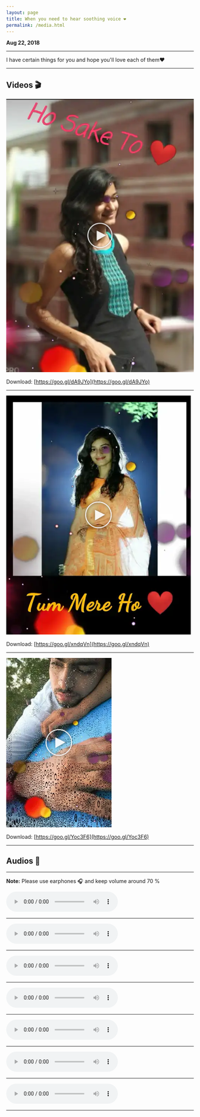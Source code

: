 ```yaml
---
layout: page
title: When you need to hear soothing voice ❤
permalink: /media.html
--- 
```


**Aug 22, 2018**

---

I have certain things for you and hope you'll love each of them❤ 


---

## Videos 🎬


[![Click to Play](../uploads/user/video.jpg)](../uploads/music/chamki.mp4)

Download: [https://goo.gl/dA9JYo](https://goo.gl/dA9JYo)

---

[![Click to Play](../uploads/user/video1.jpg)](../uploads/music/chamki1.mp4)

Download: [https://goo.gl/xndqVn](https://goo.gl/xndqVn)

---

[![Click to Play](../uploads/user/video4.jpg)](../uploads/music/chamki4.mp4)

Download: [https://goo.gl/Yoc3F6](https://goo.gl/Yoc3F6)


---

## Audios 🎤

---

**Note:** Please use earphones 🎧 and keep volume around 70 %



<audio controls>
  <source src="../uploads/music/audio2.mp3" type="audio/mpeg">
  
Your browser does not support the `audio` element. Here is download <a href="../uploads/music/audio2.mp3">link to the audio</a> instead. 

</audio>

---

<audio controls>
  <source src="../uploads/music/mujhe-yaad-hai.mp3" type="audio/mpeg">
  
Your browser does not support the `audio` element. Here is download <a href="../uploads/music/mujhe-yaad-hai.mp3">link to the audio</a> instead. 

</audio>

---

<audio controls>
  <source src="../uploads/music/audio3.mp3" type="audio/mpeg">
  
Your browser does not support the `audio` element. Here is download <a href="../uploads/music/audio3.mp3">link to the audio</a> instead. 

</audio>

---
<audio controls>
  <source src="../uploads/music/gusse-nal.mp3" type="audio/mpeg">
  
Your browser does not support the `audio` element. Here is download <a href="../uploads/music/gusse-nal.mp3">link to the audio</a> instead. 

</audio>

---
<audio controls>
  <source src="../uploads/music/audio4.mp3" type="audio/mpeg">
  
Your browser does not support the `audio` element. Here is download <a href="../uploads/music/audio4.mp3">link to the audio</a> instead. 

</audio>

---

<audio controls>
  <source src="../uploads/music/koshish-main-kr-MP3MusicAmplifier.mp3" type="audio/mpeg">
  
Your browser does not support the `audio` element. Here is download <a href="../uploads/music/koshish-main-kr-MP3MusicAmplifier.mp3">link to the audio</a> instead. 

</audio>

---



<audio controls>
  <source src="../uploads/music/audio1.mp3" type="audio/mpeg">
  
Your browser does not support the `audio` element. Here is download <a href="../uploads/music/audio1.mp3">link to the audio</a> instead. 

</audio>

---

